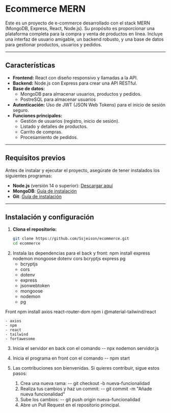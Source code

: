 # Ecommerce MERN

Este es un proyecto de e-commerce desarrollado con el stack MERN (MongoDB, Express, React, Node.js). Su propósito es proporcionar una plataforma completa para la compra y venta de productos en línea. Incluye una interfaz de usuario amigable, un backend robusto, y una base de datos para gestionar productos, usuarios y pedidos.

---

## Características

- **Frontend:** React con diseño responsivo y llamadas a la API.
- **Backend:** Node.js con Express para crear una API RESTful.
- **Base de datos:**
    - MongoDB para almacenar usuarios, productos y pedidos.
    - PostreSQL para almacenar usuarios
- **Autenticación:** Uso de JWT (JSON Web Tokens) para el inicio de sesión seguro.
- **Funciones principales:**
  - Gestión de usuarios (registro, inicio de sesión).
  - Listado y detalles de productos.
  - Carrito de compras.
  - Procesamiento de pedidos.

---

## Requisitos previos

Antes de instalar y ejecutar el proyecto, asegúrate de tener instalados los siguientes programas:

- **Node.js** (versión 14 o superior): [Descargar aquí](https://nodejs.org/)
- **MongoDB**: [Guía de instalación](https://www.mongodb.com/docs/manual/installation/)
- **Git**: [Guía de instalación](https://git-scm.com/book/en/v2/Getting-Started-Installing-Git)

---

## Instalación y configuración

1. **Clona el repositorio:**
   ```bash
   git clone https://github.com/Ssjeison/ecommerce.git
   cd ecommerce

2. Instala las dependencias para el back y front:
npm install express nodemon mongoose dotenv cors bcryptjs express pg
    - bcryptjs
    - cors
    - dotenv
    - express
    - jsonwebtoken
    - mongoose
    - nodemon
    - pg
  
Front
npm install axios react-router-dom npm i @material-tailwind/react

    - axios
    - npm
    - react
    - tailwind
    - fortawesome
    
3. Inicia el servidor en back con el comando
   -- npx nodemon servidor.js

4. Inicia el programa en front con el comando
   -- npm start

5. Las contribuciones son bienvenidas. Si quieres contribuir, sigue estos pasos:
    
    1. Crea una nueva rama:
        -- git checkout -b nueva-funcionalidad
    2. Realiza tus cambios y haz un commit:
        -- git commit -m "Añade nueva funcionalidad"
    3. Sube los cambios:
        -- git push origin nueva-funcionalidad
    4. Abre un Pull Request en el repositorio principal.


